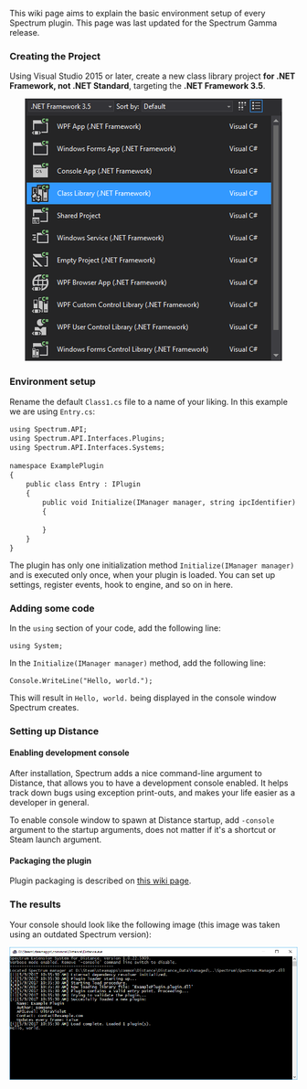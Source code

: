 This wiki page aims to explain the basic environment setup of every Spectrum plugin. This page was last updated for the Spectrum Gamma release.

### Creating the Project
Using Visual Studio 2015 or later, create a new class library project **for .NET Framework, not .NET Standard**, targeting the **.NET Framework 3.5**.   
<p align="center"><img src="https://github.com/Ciastex/Spectrum/blob/master/Spectrum.Branding/Wiki/PluginCreation/TheBasics/ProjectSetup.png"></img></p>

### Environment setup
Rename the default `Class1.cs` file to a name of your liking. In this example we are using `Entry.cs`:
```CSharp
using Spectrum.API;
using Spectrum.API.Interfaces.Plugins;
using Spectrum.API.Interfaces.Systems;

namespace ExamplePlugin
{
    public class Entry : IPlugin
    {
        public void Initialize(IManager manager, string ipcIdentifier)
        {

        }
    }
}
```
The plugin has only one initialization method `Initialize(IManager manager)` and is executed only once, when your plugin is loaded. You can set up settings, register events, hook to engine, and so on in here.   

### Adding some code
In the `using` section of your code, add the following line:
```CSharp
using System;
```  
In the `Initialize(IManager manager)` method, add the following line:
```CSharp
Console.WriteLine("Hello, world.");
```   
This will result in `Hello, world.` being displayed in the console window Spectrum creates.

### Setting up Distance
#### Enabling development console
After installation, Spectrum adds a nice command-line argument to Distance, that allows you to have a development console enabled. It helps track down bugs using exception print-outs, and makes your life easier as a developer in general.

To enable console window to spawn at Distance startup, add `-console` argument to the startup arguments, does not matter if it's a shortcut or Steam launch argument.

#### Packaging the plugin
Plugin packaging is described on [this wiki page](Packaging-a-plugin).

### The results
Your console should look like the following image (this image was taken using an outdated Spectrum version):   
<p align="center"><img src="https://github.com/Ciastex/Spectrum/blob/master/Spectrum.Branding/Wiki/PluginCreation/TheBasics/ConsoleResult.png"></img></p>